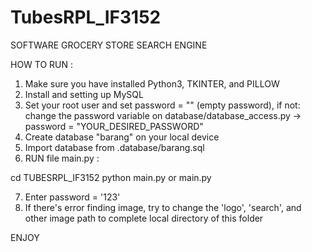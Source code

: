 # TubesRPL_IF3152

SOFTWARE GROCERY STORE SEARCH ENGINE

HOW TO RUN :
1. Make sure you have installed Python3, TKINTER, and PILLOW
2. Install and setting up MySQL
3. Set your root user and set password = "" (empty password),
    if not: change the password variable on database/database_access.py -> password = "YOUR_DESIRED_PASSWORD"
4. Create database "barang" on your local device
5. Import database from .database/barang.sql
6. RUN file main.py :

cd TUBESRPL_IF3152
python main.py or main.py

7. Enter password = '123'
8. If there's error finding image, try to change the 'logo', 'search', and other image path to complete local directory of this folder

ENJOY
